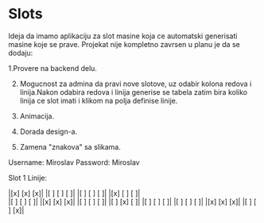 # Slots
Ideja da imamo aplikaciju za slot masine koja ce automatski generisati masine koje se prave.
Projekat nije kompletno zavrsen u planu je da se dodaju:

1.Provere na backend delu.

2. Mogucnost za admina da pravi nove slotove, uz odabir kolona redova i linija.Nakon odabira redova i linija generise se tabela zatim bira koliko linija ce slot imati i klikom na polja definise linije.
  
3. Animacija.
   
4. Dorada design-a.
   
5. Zamena "znakova" sa slikama.

Username: Miroslav Password: Miroslav

Slot 1 Linije:

|[x] [x] [x]|   |[ ] [ ] [ ]|  |[ ] [ ] [ ]|  |[x] [ ] [ ]|   
|[ ] [ ] [ ]|   |[x] [x] [x]|  |[ ] [ ] [ ]|  |[ ] [x] [ ]|
|[ ] [ ] [ ]|   |[ ] [ ] [ ]|  |[x] [x] [x]|  |[ ] [ ] [x]|



